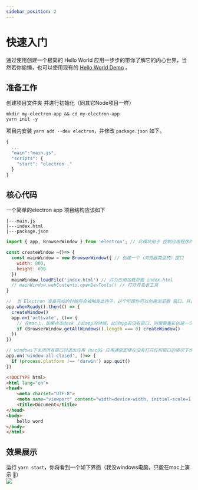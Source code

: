 ```yaml
---
sidebar_position: 2
---
```


# 快速入门
通过使用创建一个极简的 Hello World 应用一步步的带你了解它的内心世界，当然若你偷懒，也可以使用现有的 [Hello World Demo](https://github.com/electron/electron-quick-start) 。


## 准备工作
创建项目文件夹 并进行初始化（同其它Node项目一样）
```shell
mkdir my-electron-app && cd my-electron-app
yarn init -y
```


项目内安装 `yarn add --dev electron`，并修改 `package.json` 如下。
```js title="package.json"
{
  ...
  "main":"main.js",
  "scripts": {
    "start": "electron ."
  }
}
```

## 核心代码
一个简单的electron app 项目结构应该如下
```shell
|---main.js
|---index.html
|---package.json
```

```js title="main.js"
import { app, BrowserWindow } from 'electron'; // 此模块用于 控制应用程序的事件生命周期&创建和管理应用程序窗口

const createWindow =()=> {
  const mainWindow = new BrowserWindow({ // 创建一个（浏览器类型的）窗口
    width: 800,
    height: 600
  })
  mainWindow.loadFile('index.html') // 并为应用加载页面 index.html
  // mainWindow.webContents.openDevTools() // 打开开发者工具
}

//  当 Electron 准备完成的时候将会被触发此钩子，这个阶段你可以创建浏览器 窗口，并且执行一些其它API
app.whenReady().then(() => {
  createWindow()
  app.on('activate', ()=> {
    // 在mac上，如果点击dock 上此app的时候，此时app若没有窗口，则需要重新创建一个窗口（windows没有dock 不存在该场景）
    if (BrowserWindow.getAllWindows().length === 0) createWindow()
  })
})

// windows下关闭所有窗口时退出应用（macOS 应用通常即使在没有打开任何窗口的情况下也继续运行，并且在没有窗口可用的情况下激活应用时会打开新的窗口）
app.on('window-all-closed', ()=> {
  if (process.platform !== 'darwin') app.quit()
})
```

```html title="index.html"
<!DOCTYPE html>
<html lang="en">
<head>
    <meta charset="UTF-8">
    <meta name="viewport" content="width=device-width, initial-scale=1.0">
    <title>Document</title>
</head>
<body>
    hello word
</body>
</html>
```


## 效果展示
运行 `yarn start`，你将看到一个如下界面（我没windows电脑，只能在mac上演示 🥹）   
![](https://img.dingshaohua.com/book-fe/202409111753828.webp)